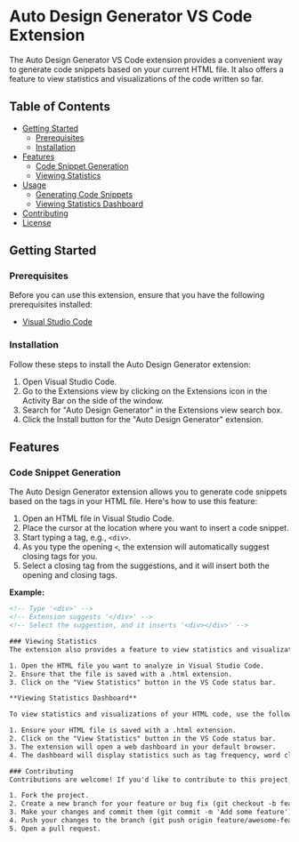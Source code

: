 # Auto Design Generator VS Code Extension

The Auto Design Generator VS Code extension provides a convenient way to generate code snippets based on your current HTML file. It also offers a feature to view statistics and visualizations of the code written so far.

## Table of Contents

- [Getting Started](#getting-started)
  - [Prerequisites](#prerequisites)
  - [Installation](#installation)
- [Features](#features)
  - [Code Snippet Generation](#code-snippet-generation)
  - [Viewing Statistics](#viewing-statistics)
- [Usage](#usage)
  - [Generating Code Snippets](#generating-code-snippets)
  - [Viewing Statistics Dashboard](#viewing-statistics-dashboard)
- [Contributing](#contributing)
- [License](#license)

## Getting Started

### Prerequisites

Before you can use this extension, ensure that you have the following prerequisites installed:

- [Visual Studio Code](https://code.visualstudio.com/)

### Installation

Follow these steps to install the Auto Design Generator extension:

1. Open Visual Studio Code.
2. Go to the Extensions view by clicking on the Extensions icon in the Activity Bar on the side of the window.
3. Search for "Auto Design Generator" in the Extensions view search box.
4. Click the Install button for the "Auto Design Generator" extension.

## Features

### Code Snippet Generation

The Auto Design Generator extension allows you to generate code snippets based on the tags in your HTML file. Here's how to use this feature:

1. Open an HTML file in Visual Studio Code.
2. Place the cursor at the location where you want to insert a code snippet.
3. Start typing a tag, e.g., `<div>`.
4. As you type the opening `<`, the extension will automatically suggest closing tags for you.
5. Select a closing tag from the suggestions, and it will insert both the opening and closing tags.

**Example:**

```html
<!-- Type '<div>' -->
<!-- Extension suggests '</div>' -->
<!-- Select the suggestion, and it inserts '<div></div>' -->

### Viewing Statistics
The extension also provides a feature to view statistics and visualizations of the code in your HTML file. This feature is accessible through a separate web dashboard. Follow these steps to view statistics:

1. Open the HTML file you want to analyze in Visual Studio Code.
2. Ensure that the file is saved with a .html extension.
3. Click on the "View Statistics" button in the VS Code status bar.

**Viewing Statistics Dashboard**

To view statistics and visualizations of your HTML code, use the following steps:

1. Ensure your HTML file is saved with a .html extension.
2. Click on the "View Statistics" button in the VS Code status bar.
3. The extension will open a web dashboard in your default browser.
4. The dashboard will display statistics such as tag frequency, word cloud, and more.

### Contributing
Contributions are welcome! If you'd like to contribute to this project, please follow these guidelines:

1. Fork the project.
2. Create a new branch for your feature or bug fix (git checkout -b feature/awesome-feature).
3. Make your changes and commit them (git commit -m 'Add some feature').
4. Push your changes to the branch (git push origin feature/awesome-feature).
5. Open a pull request.
 
